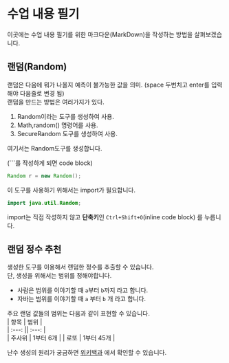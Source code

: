 # 수업 내용 필기
이곳에는 수업 내용 필기를 위한 마크다운(MarkDown)을 작성하는 방법을 살펴보겠습니다.

## 랜덤(Random)
랜덤은 다음에 뭐가 나올지 예측이 불가능한 값을 의미.  (space 두번치고 enter를 입력해야 다음줄로 변경 됨)  
랜덤을 만드는 방법은 여러가지가 있다.
1. Random이라는 도구를 생성하여 사용.
2. Math,random() 명령어를 사용.
3. SecureRandom 도구를 생성하여 사용.

여기서는 Random도구를 생성합니다.

(```를 작성하게 되면 code block)
```java
Random r = new Random();
```
이 도구를 사용하기 위해서는 import가 필요합니다.
```java
import java.util.Random;
```
import는 직접 작성하지 않고 **단축키**인 `Ctrl+Shift+O`(inline code block) 를 누릅니다.

## 랜덤 정수 추천
생성한 도구를 이용해서 랜덤한 정수를 추출할 수 있습니다.  
단, 생성을 위해서는 범위를 정해야합니다.

- 사람은 범위를 이야기할 때 `a`부터 `b`까지 라고 합니다.
- 자바는 범위를 이야기할 때 `a` 부터 `b` 개 라고 합니다.

주요 랜덤 값들의 범위는 다음과 같이 표현할 수 있습니다.  
| 항목 | 범위 |   
| :---: || :---: |   
| 주사위 | 1부터 6개 |
| 로또 | 1부터 45개 |

난수 생성의 원리가 궁금하면  [위키백과](https://ko.wikipedia.org/wiki/%EC%9C%84%ED%82%A4%EB%B0%B1%EA%B3%BC:%EB%8C%80%EB%AC%B8) 에서 확인할 수 있습니다.
